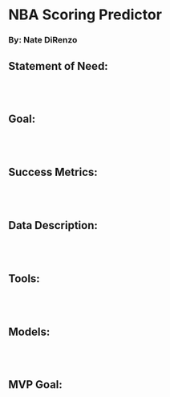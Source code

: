 # NBA Scoring Predictor #
### By: Nate DiRenzo 

## Statement of Need:

<br></br>
## Goal:

<br></br>
## Success Metrics:

<br></br>
## Data Description:

<br></br>
## Tools:

<br></br>
## Models:

<br></br>
## MVP Goal:
